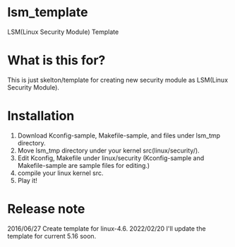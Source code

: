 # lsm_template
LSM(Linux Security Module) Template

# What is this for?
This is just skelton/template for creating new security module as LSM(Linux Security Module).

# Installation
1. Download Kconfig-sample, Makefile-sample, and files under lsm_tmp directory.
2. Move lsm_tmp directory under your kernel src(linux/security/).
3. Edit Kconfig, Makefile under linux/security (Kconfig-sample and Makefile-sample are sample files for editing.)
4. compile your linux kernel src.
5. Play it!

# Release note
2016/06/27 Create template for linux-4.6. 
2022/02/20 I'll update the template for current 5.16 soon. 
